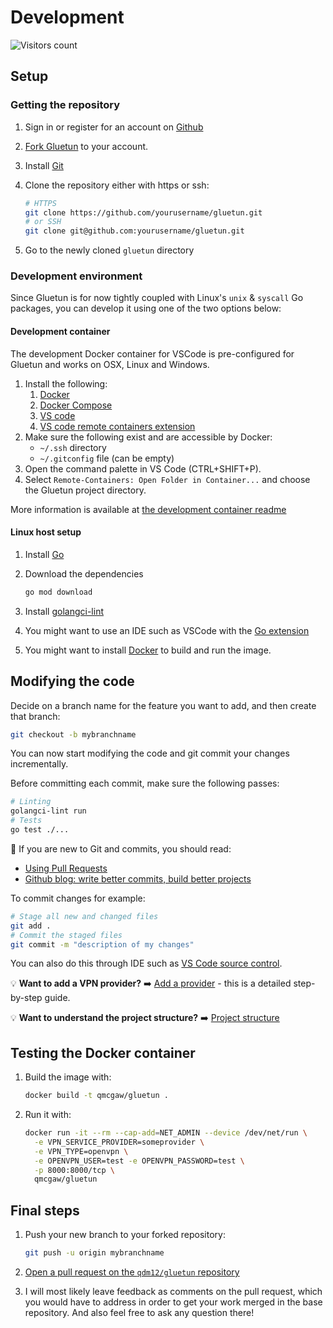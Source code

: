 # Development

![Visitors count](https://visitor-badge.laobi.icu/badge?page_id=gluetun.contributing.development)

## Setup

### Getting the repository

1. Sign in or register for an account on [Github](https://github.com/)
1. [Fork Gluetun](https://github.com/qdm12/gluetun/fork) to your account.
1. Install [Git](https://git-scm.com/downloads)
1. Clone the repository either with https or ssh:

    ```sh
    # HTTPS
    git clone https://github.com/yourusername/gluetun.git
    # or SSH
    git clone git@github.com:yourusername/gluetun.git
    ```

1. Go to the newly cloned `gluetun` directory

### Development environment

Since Gluetun is for now tightly coupled with Linux's `unix` & `syscall` Go packages, you can develop it using one of the two options below:

#### Development container

The development Docker container for VSCode is pre-configured for Gluetun and works on OSX, Linux and Windows.

1. Install the following:
    1. [Docker](https://www.docker.com/products/docker-desktop)
    1. [Docker Compose](https://docs.docker.com/compose/install/)
    1. [VS code](https://code.visualstudio.com/download)
    1. [VS code remote containers extension](https://marketplace.visualstudio.com/items?itemName=ms-vscode-remote.remote-containers)
1. Make sure the following exist and are accessible by Docker:
    - `~/.ssh` directory
    - `~/.gitconfig` file (can be empty)
1. Open the command palette in VS Code (CTRL+SHIFT+P).
1. Select `Remote-Containers: Open Folder in Container...` and choose the Gluetun project directory.

More information is available at [the development container readme](https://github.com/qdm12/gluetun/tree/master/.devcontainer#development-container)

#### Linux host setup

1. Install [Go](https://golang.org/dl/)
1. Download the dependencies

    ```sh
    go mod download
    ```

1. Install [golangci-lint](https://github.com/golangci/golangci-lint#install)
1. You might want to use an IDE such as VSCode with the [Go extension](https://marketplace.visualstudio.com/items?itemName=golang.go)
1. You might want to install [Docker](https://www.docker.com/products/docker-desktop) to build and run the image.

## Modifying the code

Decide on a branch name for the feature you want to add, and then create that branch:

```sh
git checkout -b mybranchname
```

You can now start modifying the code and git commit your changes incrementally.

Before committing each commit, make sure the following passes:

```sh
# Linting
golangci-lint run
# Tests
go test ./...
```

💁 If you are new to Git and commits, you should read:

- [Using Pull Requests](https://help.github.com/articles/about-pull-requests/)
- [Github blog: write better commits, build better projects](https://github.blog/2022-06-30-write-better-commits-build-better-projects/)

To commit changes for example:

```sh
# Stage all new and changed files
git add .
# Commit the staged files
git commit -m "description of my changes"
```

You can also do this through IDE such as [VS Code source control](https://code.visualstudio.com/docs/editor/versioncontrol).

💡 **Want to add a VPN provider?** ➡️ [Add a provider](add-a-provider.md) - this is a detailed step-by-step guide.

💡 **Want to understand the project structure?** ➡️ [Project structure](project-structure.md)

## Testing the Docker container

1. Build the image with:

    ```sh
    docker build -t qmcgaw/gluetun .
    ```

1. Run it with:

    ```sh
    docker run -it --rm --cap-add=NET_ADMIN --device /dev/net/run \
      -e VPN_SERVICE_PROVIDER=someprovider \
      -e VPN_TYPE=openvpn \
      -e OPENVPN_USER=test -e OPENVPN_PASSWORD=test \
      -p 8000:8000/tcp \
      qmcgaw/gluetun
    ```

## Final steps

1. Push your new branch to your forked repository:

    ```sh
    git push -u origin mybranchname
    ```

1. [Open a pull request on the `qdm12/gluetun` repository](https://github.com/qdm12/gluetun/compare)
1. I will most likely leave feedback as comments on the pull request, which you would have to address in order to get your work merged in the base repository. And also feel free to ask any question there!
